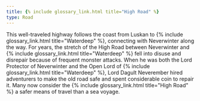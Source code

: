```yaml
---
title: {% include glossary_link.html title="High Road" %}
type: Road
---
```


This well-traveled highway follows the coast from Luskan to {% include glossary_link.html title="Waterdeep" %},
connecting with Neverwinter along the way. For years, the stretch of the High
Road between Neverwinter and {% include glossary_link.html title="Waterdeep" %} fell into disuse and disrepair because
of frequent monster attacks. When he was both the Lord Protector of Neverwinter
and the Open Lord of {% include glossary_link.html title="Waterdeep" %}, Lord Dagult Neverember hired adventurers to
make the old road safe and spent considerable coin to repair it. Many now
consider the {% include glossary_link.html title="High Road" %} a safer means of travel than a sea voyage.

